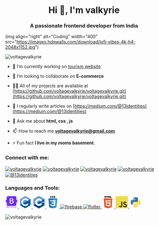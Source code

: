 <h1 align="center">Hi 👋, I'm valkyrie</h1>
<h3 align="center">A passionate frontend developer from India</h3>


(img align="right" alt="Coding" width="400" src="https://images.hdqwalls.com/download/lofi-vibes-4k-h4-2048x1152.jpg")

<p align="left"> <img src="https://komarev.com/ghpvc/?username=voltagevalkyrie&label=Profile%20views&color=0e75b6&style=flat" alt="voltagevalkyrie" /> </p>

- 🔭 I’m currently working on [tourism website](https://github.com/voltagevalkyrie/tourism-website-.git)

- 👯 I’m looking to collaborate on **E-commerce**

- 👨‍💻 All of my projects are available at [https://github.com/voltagevalkyrie/voltagevalkyrie.git](https://github.com/voltagevalkyrie/voltagevalkyrie.git)

- 📝 I regularly write articles on [https://medium.com/@13identities](https://medium.com/@13identities)

- 💬 Ask me about **html, css , js**

- 📫 How to reach me **voltagevalkyrie@gmail.com**

- ⚡ Fun fact **I live in my moms basement.**

<h3 align="left">Connect with me:</h3>
<p align="left">
<a href="https://twitter.com/voltagevalkyrie" target="blank"><img align="center" src="https://raw.githubusercontent.com/rahuldkjain/github-profile-readme-generator/master/src/images/icons/Social/twitter.svg" alt="voltagevalkyrie" height="30" width="40" /></a>
<a href="https://linkedin.com/in/voltagevalkyrie" target="blank"><img align="center" src="https://raw.githubusercontent.com/rahuldkjain/github-profile-readme-generator/master/src/images/icons/Social/linked-in-alt.svg" alt="voltagevalkyrie" height="30" width="40" /></a>
<a href="https://fb.com/voltagevalkyrie" target="blank"><img align="center" src="https://raw.githubusercontent.com/rahuldkjain/github-profile-readme-generator/master/src/images/icons/Social/facebook.svg" alt="voltagevalkyrie" height="30" width="40" /></a>
<a href="https://instagram.com/voltagevalkyrie" target="blank"><img align="center" src="https://raw.githubusercontent.com/rahuldkjain/github-profile-readme-generator/master/src/images/icons/Social/instagram.svg" alt="voltagevalkyrie" height="30" width="40" /></a>
<a href="https://medium.com/@13identities" target="blank"><img align="center" src="https://raw.githubusercontent.com/rahuldkjain/github-profile-readme-generator/master/src/images/icons/Social/medium.svg" alt="@13identities" height="30" width="40" /></a>
</p>

<h3 align="left">Languages and Tools:</h3>
<p align="left"> <a href="https://getbootstrap.com" target="_blank" rel="noreferrer"> <img src="https://raw.githubusercontent.com/devicons/devicon/master/icons/bootstrap/bootstrap-plain-wordmark.svg" alt="bootstrap" width="40" height="40"/> </a> <a href="https://www.cprogramming.com/" target="_blank" rel="noreferrer"> <img src="https://raw.githubusercontent.com/devicons/devicon/master/icons/c/c-original.svg" alt="c" width="40" height="40"/> </a> <a href="https://www.w3schools.com/cpp/" target="_blank" rel="noreferrer"> <img src="https://raw.githubusercontent.com/devicons/devicon/master/icons/cplusplus/cplusplus-original.svg" alt="cplusplus" width="40" height="40"/> </a> <a href="https://www.w3schools.com/css/" target="_blank" rel="noreferrer"> <img src="https://raw.githubusercontent.com/devicons/devicon/master/icons/css3/css3-original-wordmark.svg" alt="css3" width="40" height="40"/> </a> <a href="https://firebase.google.com/" target="_blank" rel="noreferrer"> <img src="https://www.vectorlogo.zone/logos/firebase/firebase-icon.svg" alt="firebase" width="40" height="40"/> </a> <a href="https://flutter.dev" target="_blank" rel="noreferrer"> <img src="https://www.vectorlogo.zone/logos/flutterio/flutterio-icon.svg" alt="flutter" width="40" height="40"/> </a> <a href="https://www.w3.org/html/" target="_blank" rel="noreferrer"> <img src="https://raw.githubusercontent.com/devicons/devicon/master/icons/html5/html5-original-wordmark.svg" alt="html5" width="40" height="40"/> </a> <a href="https://developer.mozilla.org/en-US/docs/Web/JavaScript" target="_blank" rel="noreferrer"> <img src="https://raw.githubusercontent.com/devicons/devicon/master/icons/javascript/javascript-original.svg" alt="javascript" width="40" height="40"/> </a> <a href="https://www.python.org" target="_blank" rel="noreferrer"> <img src="https://raw.githubusercontent.com/devicons/devicon/master/icons/python/python-original.svg" alt="python" width="40" height="40"/> </a> </p>

<p><img align="center" src="https://github-readme-stats.vercel.app/api/top-langs?username=voltagevalkyrie&show_icons=true&locale=en&layout=compact" alt="voltagevalkyrie" /></p>
